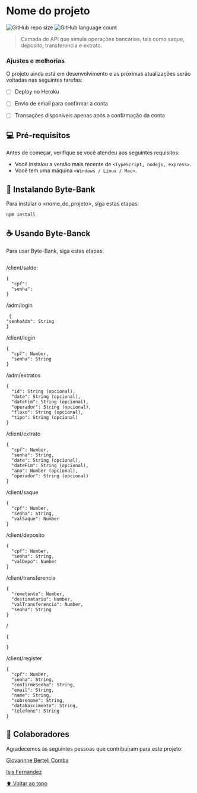 # Nome do projeto

<!---Esses são exemplos. Veja https://shields.io para outras pessoas ou para personalizar este conjunto de escudos. Você pode querer incluir dependências, status do projeto e informações de licença aqui--->

![GitHub repo size](https://img.shields.io/github/repo-size/IsisFernandez/Byte-Bank?style=for-the-badge)
![GitHub language count](https://img.shields.io/github/languages/count/IsisFernandez/Byte-Bank?style=for-the-badge)


<!---<img src="exemplo-image.png" alt="exemplo imagem">--->

> Camada de API que simula operações bancárias, tais como saque, deposito, transferencia e extrato.
### Ajustes e melhorias

O projeto ainda está em desenvolvimento e as próximas atualizações serão voltadas nas seguintes tarefas:

- [ ] Deploy no Heroku
- [ ] Envio de email para confirmar a conta
- [ ] Transações disponíveis apenas após a confirmação da conta


## 💻 Pré-requisitos

Antes de começar, verifique se você atendeu aos seguintes requisitos:
<!---Estes são apenas requisitos de exemplo. Adicionar, duplicar ou remover conforme necessário--->
* Você instalou a versão mais recente de `<TypeScript, nodejs, express>`.
* Você tem uma máquina `<Windows / Linux / Mac>`. 

## 🚀 Instalando Byte-Bank

Para instalar o <nome_do_projeto>, siga estas etapas:

<!---Linux e macOS:
```
<comando_de_instalação>
```

Windows:--->
```
npm install
```

## ☕ Usando Byte-Banck

Para usar Byte-Bank, siga estas etapas:
``` 
```

/client/saldo: 
```
{
  "cpf": 
  "senha": 
}

```
/adm/login 
``` 
 {
"senhaAdm": String
}
```
/client/login 
``` 
{
  "cpf": Number,
  "senha": String
}
```
/adm/extratos 
```
{
  "id": String (opcional),
  "date": String (opcional),
  "dateFim": String (opcional),
  "operador": String (opcional),
  "fluxo": String (opcional),
  "tipo": String (opcional)
}
```
/client/extrato 
``` 
{
  "cpf": Number,
  "senha": String,
  "date": String (opcional),
  "dateFim": String (opcional),
  "ano": Number (opcional),
  "operador": String (opcional)
}
```
/client/saque 
``` 
{
  "cpf": Number,
  "senha": String,
  "valSaque": Number
}
```
/client/deposito 
``` 
{
  "cpf": Number,
  "senha": String,
  "valDepo": Number
}
```
/client/transferencia 
```
{
  "remetente": Number,
  "destinatario": Number,
  "valTransferencia": Number,
  "senha": String
}
```
/ 
```
{

}
```
/client/register 
```
{
  "cpf": Number,
  "senha": String,
  "confirmeSenha": String,
  "email": String,
  "name": String,
  "sobrenome": String,
  "dataNascimento": String,
  "telefone": String
}
```

<!---Adicione comandos de execução e exemplos que você acha que os usuários acharão úteis. Fornece uma referência de opções para pontos de bônus!--->

<!---## 📫 Contribuindo para <nome_do_projeto>
Se o seu README for longo ou se você tiver algum processo ou etapas específicas que deseja que os contribuidores sigam, considere a criação de um arquivo CONTRIBUTING.md separado
Para contribuir com <nome_do_projeto>, siga estas etapas:

1. Bifurque este repositório.
2. Crie um branch: `git checkout -b <nome_branch>`.
3. Faça suas alterações e confirme-as: `git commit -m '<mensagem_commit>'`
4. Envie para o branch original: `git push origin <nome_do_projeto> / <local>`
5. Crie a solicitação de pull.

Como alternativa, consulte a documentação do GitHub em [como criar uma solicitação pull](https://help.github.com/en/github/collaborating-with-issues-and-pull-requests/creating-a-pull-request).
--->
## 🤝 Colaboradores

Agradecemos às seguintes pessoas que contribuíram para este projeto:

[Giovannne Berteli Comba](https://github.com/hethus) 

[Isis Fernandez](https://github.com/IsisFernandez)


<!---## 😄 Seja um dos contribuidores<br>

Quer fazer parte desse projeto? Clique [AQUI](CONTRIBUTING.md) e leia como contribuir.

## 📝 Licença

Esse projeto está sob licença. Veja o arquivo [LICENÇA](LICENSE.md) para mais detalhes.--->

[⬆ Voltar ao topo](#nome-do-projeto)<br>
